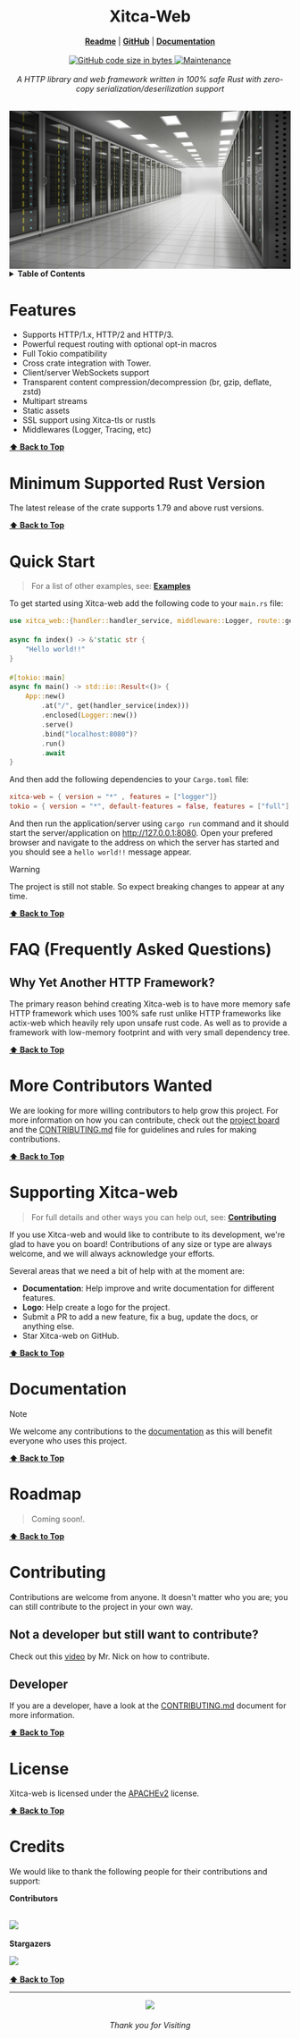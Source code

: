 <h1 align="center">Xitca-Web</h1>
<p align="center">
  <b align="center"><a href="README.md">Readme</a></b> |
  <b><a href="https://github.com/HFQR/xitca-web">GitHub</a></b> |
  <b><a href="https://docs.rs/xitca-web/latest/xitca_web/">Documentation</a></b>
  <br /><br />
  <a href="#">
    <img
      alt="GitHub code size in bytes"
      src="https://img.shields.io/github/languages/code-size/HFQR/xitca-web?style=flat-square"
    />
  </a>
  <a href=""
    ><img
      alt="Maintenance"
      src="https://img.shields.io/maintenance/yes/2024?style=flat-square"
    />
  </a>
  <br />
  <br />
  <i>
    A HTTP library and web framework written in 100% safe Rust with zero-copy
    serialization/deserilization support
  </i>
</p>

<br />
<img src="./images/server.jpg" alt="An image of a server" align="center" />
<br />

<details>
  <summary><b>Table of Contents</b></summary>
  <p>

  - [Features](#features)
  - [Minimum Supported Rust Version](#minimum-supported-rust-version)
  - [Quick Start](#quick-start)
  - [FAQ (Frequently Asked Questions)](#faq-frequently-asked-questions)
  - [More Contributors Wanted](#more-contributors-wanted)
  - [Supporting Xitca-web](#supporting-xitca-web)
  - [Documentation](#documentation)
  - [Roadmap](#roadmap)
  - [Contributing](#contributing)
  - [License](#license)
  - [Credits](#credits)

  </p>
</details>

# Features

- Supports HTTP/1.x, HTTP/2 and HTTP/3.
- Powerful request routing with optional opt-in macros
- Full Tokio compatibility
- Cross crate integration with Tower.
- Client/server WebSockets support
- Transparent content compression/decompression (br, gzip, deflate, zstd)
- Multipart streams
- Static assets
- SSL support using Xitca-tls or rustls
- Middlewares (Logger, Tracing, etc)

**[⬆️ Back to Top](#xitca-web)**

# Minimum Supported Rust Version

The latest release of the crate supports 1.79 and above rust versions.

**[⬆️ Back to Top](#xitca-web)**

# Quick Start

> For a list of other examples, see: [**Examples**](examples)

To get started using Xitca-web add the following code to your `main.rs` file: 
```rust
use xitca_web::{handler::handler_service, middleware::Logger, route::get, App};

async fn index() -> &'static str {
    "Hello world!!"
}

#[tokio::main]
async fn main() -> std::io::Result<()> {
    App::new()
        .at("/", get(handler_service(index)))
        .enclosed(Logger::new())
        .serve()
        .bind("localhost:8080")?
        .run()
        .await
}
```

And then add the following dependencies to your `Cargo.toml` file:

```toml
xitca-web = { version = "*" , features = ["logger"]}
tokio = { version = "*", default-features = false, features = ["full"] }
```

And then run the application/server using `cargo run` command and it should start the server/application on <http://127.0.0.1:8080>. Open your prefered browser and navigate to the address on which the server has started and you should see a `hello world!!` message appear.

> [!Warning]
> The project is still not stable. So expect breaking changes to appear at any time.

**[⬆️ Back to Top](#xitca-web)**

# FAQ (Frequently Asked Questions)

## Why Yet Another HTTP Framework?

The primary reason behind creating Xitca-web is to have more memory safe HTTP framework which uses 100% safe rust unlike HTTP frameworks like actix-web which heavily rely upon unsafe rust code. As well as to provide a framework with low-memory footprint and with very small dependency tree.

**[⬆️ Back to Top](#xitca-web)**

# More Contributors Wanted

We are looking for more willing contributors to help grow this project. For more information on how you can contribute, check out the [project board](https://github.com/HFQR/xitca-web/projects?query=is%3Aopen) and the [CONTRIBUTING.md](CONTRIBUTING.md) file for guidelines and rules for making contributions.

**[⬆️ Back to Top](#xitca-web)**

# Supporting Xitca-web

> For full details and other ways you can help out, see: [**Contributing**](CONTRIBUTING.md)

If you use Xitca-web and would like to contribute to its development, we're glad to have you on board! Contributions of any size or type are always welcome, and we will always acknowledge your efforts.

Several areas that we need a bit of help with at the moment are:

- **Documentation**: Help improve and write documentation for different features.
- **Logo**: Help create a logo for the project.
- Submit a PR to add a new feature, fix a bug, update the docs, or anything else.
- Star Xitca-web on GitHub.

**[⬆️ Back to Top](#xitca-web)**

# Documentation

> [!Note]
> We welcome any contributions to the [documentation](https://docs.rs/xitca-web/latest/xitca_web/) as this will benefit everyone who uses this project.

**[⬆️ Back to Top](#xitca-web)**

# Roadmap

> Coming soon!.

**[⬆️ Back to Top](#xitca-web)**

# Contributing

Contributions are welcome from anyone. It doesn't matter who you are; you can still contribute to the project in your own way.

## Not a developer but still want to contribute?

Check out this [video](https://youtu.be/FccdqCucVSI) by Mr. Nick on how to contribute.

## Developer

If you are a developer, have a look at the [CONTRIBUTING.md](CONTRIBUTING.md) document for more information.

**[⬆️ Back to Top](#xitca-web)**

# License

Xitca-web is licensed under the [APACHEv2](LICENSE) license.

**[⬆️ Back to Top](#xitca-web)**

# Credits

We would like to thank the following people for their contributions and support:

**Contributors**

<p>
  <br />
  <a href="https://github.com/HFQR/xitca-web/graphs/contributors">
    <img src="https://contrib.rocks/image?repo=HFQR/xitca-web" />
  </a>
  <br />
</p>

**Stargazers**

<p>
  <a href="https://github.com/HFQR/xitca-web/stargazers">
    <img src="http://reporoster.com/stars/dark/HFQR/xitca-web"/>
  </a>
</p>

**[⬆️ Back to Top](#xitca-web)**

---

<p align="center">
  <a href="https://github.com/HFQR/xitca-web">
    <img src="https://github.githubassets.com/images/icons/emoji/octocat.png" />
  </a>
  <br /><br />
  <i>Thank you for Visiting</i>
</p>

